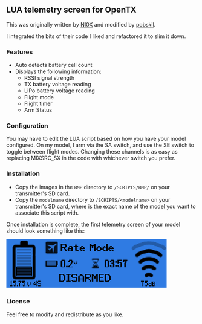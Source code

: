 ## LUA telemetry screen for OpenTX

This was originally written by [NI0X](http://rcsettings.com/index.php/viewdownload/13-lua-scripts/144-dji-phantom-naza-icon-telemetry-script) and modified by [pobskil](http://www.reddit.com/r/Multicopter/comments/37eskq/getting_in_on_the_lua_telemetry_scripts_running_a/).

I integrated the bits of their code I liked and refactored it to slim it down.

### Features
* Auto detects battery cell count
* Displays the following information:
  * RSSI signal strength
  * TX battery voltage reading
  * LiPo battery voltage reading
  * Flight mode
  * Flight timer
  * Arm Status

### Configuration
You may have to edit the LUA script based on how you have your model configured. On my model, I arm via the SA switch, and use the SE switch to toggle between flight modes. Changing these channels is as easy as replacing MIXSRC_SX in the code with whichever switch you prefer.

### Installation
* Copy the images in the `BMP` directory to `/SCRIPTS/BMP/` on your transmitter's SD card.
* Copy the `modelname` directory to `/SCRIPTS/<modelname>` on your transmitter's SD card, where <modelname> is the exact name of the model you want to associate this script with.

Once installation is complete, the first telemetry screen of your model should look something like this:

![Screenshot](screenshot.png)

### License

Feel free to modify and redistribute as you like.
